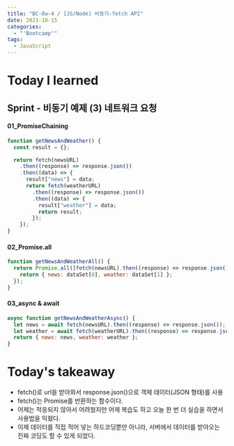 ```yaml
---
title: "BC-8w-4 / [JS/Node] 비동기-fetch API"
date: 2021-10-15
categories:
  - "'Bootcamp'"
tags:
  - JavaScript
---
```


# Today I learned

<!-- ## Algorithm Test 07 treeDFS ☆

```js
let dfs = function (node) {
  let tree = [node.value];
  node.children.forEach((childNode) => {
    tree = [...tree, ...dfs(childNode)];
  });
  return tree;
};

let Node = function (value) {
  this.value = value;
  this.children = [];
};
```

## fetch API

```js
fetch(url)
  .then((response) => response.json()) // 응답을 Promise 객체(JSON 형태)로 변환시켜서 반환
  .then((data) => console.log(data)) // 콘솔에 json을 출력
  .catch((error) => console.log(error)); // 에러가 발생한 경우, 에러를 띄움
``` -->

## Sprint - 비동기 예제 (3) 네트워크 요청

#### 01_PromiseChaining

```js
function getNewsAndWeather() {
  const result = {};

  return fetch(newsURL)
    .then((response) => response.json())
    .then((data) => {
      result["news"] = data;
      return fetch(weatherURL)
        .then((response) => response.json())
        .then((data) => {
          result["weather"] = data;
          return result;
        });
    });
}
```

#### 02_Promise.all

```js
function getNewsAndWeatherAll() {
  return Promise.all([fetch(newsURL).then((response) => response.json()), fetch(weatherURL).then((response) => response.json())]).then((datSet) => {
    return { news: dataSet[0], weather: dataSet[1] };
  });
}
```

#### 03_async & await

```js
async function getNewsAndWeatherAsync() {
  let news = await fetch(newsURL).then((response) => response.json());
  let weather = await fetch(weatherURL).then((response) => response.json());
  return { news: news, weather: weather };
}
```

# Today's takeaway

- fetch()로 url을 받아와서 response.json()으로 객체 데이터(JSON 형태)를 사용
- fetch()는 Promise를 반환하는 함수이다.
- 어제는 적응되지 않아서 어려웠지만 어제 복습도 하고 오늘 한 번 더 실습을 하면서 사용법을 익혔다.
- 이제 데이터를 직접 적어 넣는 하드코딩뿐만 아니라, 서버에서 데이터를 받아오는 진짜 코딩도 할 수 있게 되었다.
